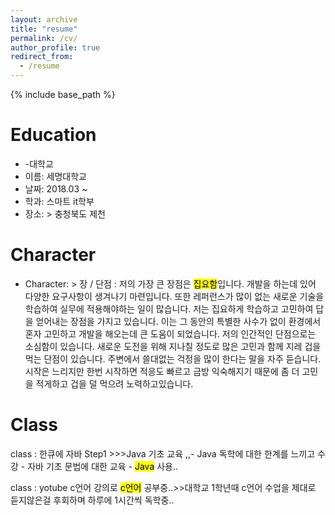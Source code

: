 ```yaml
---
layout: archive
title: "resume"
permalink: /cv/
author_profile: true
redirect_from:
  - /resume
---
```


{% include base_path %}

Education
====== 
* -대학교
* 이름:  세명대학교 
* 날짜: 2018.03 ~  
* 학과: 스마트 it학부  
* 장소: >  충청북도 제천


Character
======
  * Character: >  장 / 단점 : 
    저의 가장 큰 장점은 <Mark>집요함</Mark>입니다. 
    개발을 하는데 있어 다양한 요구사항이 생겨나기 마련입니다. 또한 레퍼런스가 많이 없는 새로운 기술을 학습하여 실무에 적용해야하는 일이 많습니다.
    저는 집요하게 학습하고 고민하여 답을 얻어내는 장점을 가지고 있습니다.
    이는 그 동안의 특별한 사수가 없이 환경에서 혼자 고민하고 개발을 해오는데 큰 도움이 되었습니다.
    저의 인간적인 단점으로는 소심함이 있습니다.
    새로운 도전을 위해 지나칠 정도로 많은 고민과 함께 지레 겁을 먹는 단점이 있습니다.
    주변에서 쓸대없는 걱정을 많이 한다는 말을 자주 듣습니다.
    시작은 느리지만 한번 시작하면 적응도 빠르고 금방 익숙해지기 때문에 좀 더 고민을 적게하고 겁을 덜 먹으려 노력하고있습니다.
    
  Class
======
class : 한큐에 자바 Step1 >>>Java 기초 교육 ,,- Java 독학에 대한 한계를 느끼고 수강
    - 자바 기초 문법에 대한 교육
    - <mark>Java</mark> 사용..
    
   class : yotube c언어 강의로 <mark>c언어</mark> 공부중..>>대학교 1학년때 c언어 수업을 제대로 듣지않은걸 후회하며 하루에 1시간씩 독학중..


    
  
